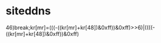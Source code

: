  # siteddns
46)break;kr[mr]=(((-((kr[mr]+kr[48])&0xff))&0xff)>>6)|((((-((kr[mr]+kr[48])&0xff))&0xff)
